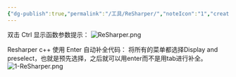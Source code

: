 ```yaml
---
{"dg-publish":true,"permalink":"/工具/ReSharper/","noteIcon":"1","created":"","updated":""}
---
```




双击 Ctrl 显示函数参数提示：
![ReSharper.png](/img/user/%E5%9B%BE%E7%89%87/ReSharper.png)


Resharper c++ 使用 Enter 自动补全代码：
将所有的菜单都选择Display and preselect，也就是预先选择，之后就可以用enter而不是用tab进行补全。
![1-ReSharper.png](/img/user/%E5%9B%BE%E7%89%87/1-ReSharper.png)